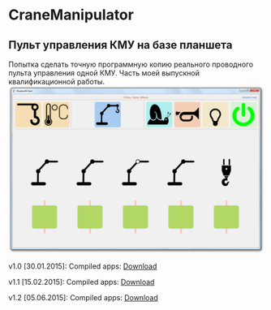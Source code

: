 ﻿CraneManipulator
================
Пульт управления КМУ на базе планшета
-------------------------------
Попытка сделать точную программную копию реального проводного пульта управления одной КМУ.
Часть моей выпускной квалификационной работы.
![Screen](screen.png)

v1.0 [30.01.2015]:
Compiled apps: <a href='https://dl.dropboxusercontent.com/u/65733625/Soft/CraneApps_1.0.7z'>Download</a>

v1.1 [15.02.2015]:
Compiled apps: <a href='https://dl.dropboxusercontent.com/u/65733625/Soft/CraneApps_1.1.7z'>Download</a>

v1.2 [05.06.2015]:
Compiled apps: <a href='https://dl.dropboxusercontent.com/u/65733625/Soft/CraneApps_1.2.7z'>Download</a>
